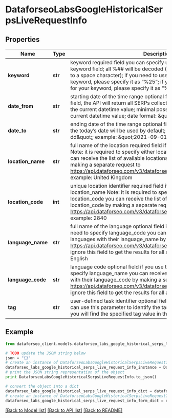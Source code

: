 # DataforseoLabsGoogleHistoricalSerpsLiveRequestInfo


## Properties

Name | Type | Description | Notes
------------ | ------------- | ------------- | -------------
**keyword** | **str** | keyword required field you can specify up to 700 symbols in the keyword field; all %## will be decoded (plus symbol ‘+’ will be decoded to a space character); if you need to use the “%” symbol for your keyword, please specify it as “%25”; if you need to use the “+” symbol for your keyword, please specify it as “%2B” | [optional] 
**date_from** | **str** | starting date of the time range optional field if you don’t specify this field, the API will return all SERPs collected for 365 days starting from the current datetime value; minimal possible value: 365 days from the current datetime value; date format: \&quot;yyyy-mm-dd\&quot; | [optional] 
**date_to** | **str** | ending date of the time range optional field if you don’t specify this field, the today’s date will be used by default; date format: \&quot;yyyy-mm-dd\&quot;; example: \&quot;2021-09-01\&quot; | [optional] 
**location_name** | **str** | full name of the location required field if you don’t specify location_code Note: it is required to specify either location_name or location_code you can receive the list of available locations with their location_name by making a separate request to https://api.dataforseo.com/v3/dataforseo_labs/locations_and_languages example: United Kingdom | [optional] 
**location_code** | **int** | unique location identifier required field if you don’t specify location_name Note: it is required to specify either location_name or location_code you can receive the list of available locations with their location_code by making a separate request to https://api.dataforseo.com/v3/dataforseo_labs/locations_and_languages example: 2840 | [optional] 
**language_name** | **str** | full name of the language optional field if you use this field, you don’t need to specify language_code you can receive the list of available languages with their language_name by making a separate request to https://api.dataforseo.com/v3/dataforseo_labs/locations_and_languages ignore this field to get the results for all available languages example: English | [optional] 
**language_code** | **str** | language code optional field if you use this field, you don’t need to specify language_name you can receive the list of available languages with their language_code by making a separate request to https://api.dataforseo.com/v3/dataforseo_labs/locations_and_languages ignore this field to get the results for all available languages example: en | [optional] 
**tag** | **str** | user-defined task identifier optional field the character limit is 255 you can use this parameter to identify the task and match it with the result you will find the specified tag value in the data object of the response | [optional] 

## Example

```python
from dataforseo_client.models.dataforseo_labs_google_historical_serps_live_request_info import DataforseoLabsGoogleHistoricalSerpsLiveRequestInfo

# TODO update the JSON string below
json = "{}"
# create an instance of DataforseoLabsGoogleHistoricalSerpsLiveRequestInfo from a JSON string
dataforseo_labs_google_historical_serps_live_request_info_instance = DataforseoLabsGoogleHistoricalSerpsLiveRequestInfo.from_json(json)
# print the JSON string representation of the object
print DataforseoLabsGoogleHistoricalSerpsLiveRequestInfo.to_json()

# convert the object into a dict
dataforseo_labs_google_historical_serps_live_request_info_dict = dataforseo_labs_google_historical_serps_live_request_info_instance.to_dict()
# create an instance of DataforseoLabsGoogleHistoricalSerpsLiveRequestInfo from a dict
dataforseo_labs_google_historical_serps_live_request_info_form_dict = dataforseo_labs_google_historical_serps_live_request_info.from_dict(dataforseo_labs_google_historical_serps_live_request_info_dict)
```
[[Back to Model list]](../README.md#documentation-for-models) [[Back to API list]](../README.md#documentation-for-api-endpoints) [[Back to README]](../README.md)


